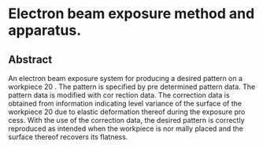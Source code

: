 # Electron beam exposure method and apparatus.

## Abstract
An electron beam exposure system for producing a desired pattern on a workpiece 20 . The pattern is specified by pre determined pattern data. The pattern data is modified with cor rection data. The correction data is obtained from information indicating level variance of the surface of the workpiece 20 due to elastic deformation thereof during the exposure pro cess. With the use of the correction data, the desired pattern is correctly reproduced as intended when the workpiece is nor mally placed and the surface thereof recovers its flatness.
